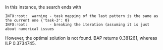 
In this instance, the search ends with 

```
INFO:root:  warning - task mapping of the last pattern is the same as the current one {'task-3': 0}
INFO:root:          - breaking the iteration (assuming it is just about numerical issues
```

However, the optimal solution is not found. BAP returns  0.381261, whereas ILP 0.3734745. 
